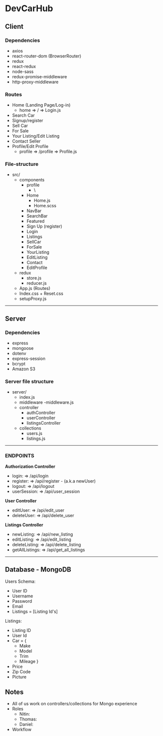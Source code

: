 # DevCarHub

## Client
### Dependencies 
- axios
- react-router-dom (BrowserRouter)
- redux
- react-redux
- node-sass 
- redux-promise-middleware
- http-proxy-middleware

### Routes
- Home (Landing Page/Log-in) 
    - home => / => Login.js
- Search Car
- Signup/register
- Sell Car
- For Sale
- Your Listing/Edit Listing
- Contact Seller
- Profile/Edit Profile
    - profile => /profile => Profile.js

### File-structure
- src/
    - components
        - profile   
            - \
        - Home   
            - Home.js
            - Home.scss
        - NavBar
        - SearchBar
        - Featured
        - Sign Up (register)
        - Login 
        - Listings
        - SellCar
        - ForSale
        - YourListing
        - EditListing
        - Contact
        - EditProfile
    - redux
        - store.js
        - reducer.js
    - App.js (Routes)
    - Index.css + Reset.css
    - setupProxy.js 
        
***

## Server
### Dependencies 
- express
- mongoose
- dotenv
- express-session
- bcrypt
- Amazon S3

### Server file structure
- server/ 
    - index.js
    - middleware
        -middleware.js
    - controller      
        - authController
        - userController
        - listingsController
    - collections 
        - users.js
        - listings.js
***

### ENDPOINTS

**Authorization Controller**
- login: => /api/login
- register: => /api/register - (a.k.a newUser)
- logout: => /api/logout
- userSession: => /api/user_session

**User Controller**
- editUser: => /api/edit_user
- deleteUser: => /api/delete_user

**Listings Controller**
- newListing: => /api/new_listing
- editListing: => /api/edit_listing
- deleteListing: => /api/delete_listing
- getAllListings: => /api/get_all_listings 

***
## Database - MongoDB
Users Schema:
- User ID 
- Username
- Password
- Email
- Listings = [Listing Id's]

Listings: 
- Listing ID
- User Id
- Car = {
    - Make
    - Model
    - Trim
    - Mileage
}
- Price
- Zip Code
- Picture





## Notes
- All of us work on controllers/collections for Mongo experience
- Roles
    - Nitin:
    - Thomas:
    - Daniel: 
- Workflow
